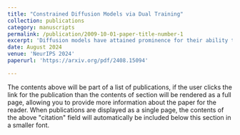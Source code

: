 ```yaml
---
title: "Constrained Diffusion Models via Dual Training"
collection: publications
category: manuscripts
permalink: /publication/2009-10-01-paper-title-number-1
excerpt: 'Diffusion models have attained prominence for their ability to synthesize a probability distribution for a given dataset via a diffusion process, enabling the generation of new data points with high fidelity. However, diffusion processes are prone to generating biased data based on the training dataset. To address this issue, we develop constrained diffusion models by imposing diffusion constraints based on desired distributions that are informed by requirements. Specifically, we cast the training of diffusion models under requirements as a constrained distribution optimization problem that aims to reduce the distribution difference between original and generated data while obeying constraints on the distribution of generated data. We show that our constrained diffusion models generate new data from a mixture data distribution that achieves the optimal trade-off among objective and constraints. To train constrained diffusion models, we develop a dual training algorithm and characterize the optimality of the trained constrained diffusion model. We empirically demonstrate the effectiveness of our constrained models in two constrained generation tasks: (i) we consider a dataset with one or more underrepresented classes where we train the model with constraints to ensure fairly sampling from all classes during inference; (ii) we fine-tune a pre-trained diffusion model to sample from a new dataset while avoiding overfitting.'
date: August 2024
venue: 'NeurIPS 2024'
paperurl: 'https://arxiv.org/pdf/2408.15094'

---
```


The contents above will be part of a list of publications, if the user clicks the link for the publication than the contents of section will be rendered as a full page, allowing you to provide more information about the paper for the reader. When publications are displayed as a single page, the contents of the above "citation" field will automatically be included below this section in a smaller font.
